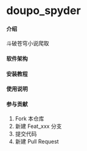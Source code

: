 # doupo_spyder

#### 介绍
斗破苍穹小说爬取

#### 软件架构


#### 安装教程



#### 使用说明


#### 参与贡献

1.  Fork 本仓库
2.  新建 Feat_xxx 分支
3.  提交代码
4.  新建 Pull Request